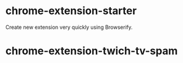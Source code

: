 # chrome-extension-starter
Create new extension very quickly using Browserify.
# chrome-extension-twich-tv-spam
